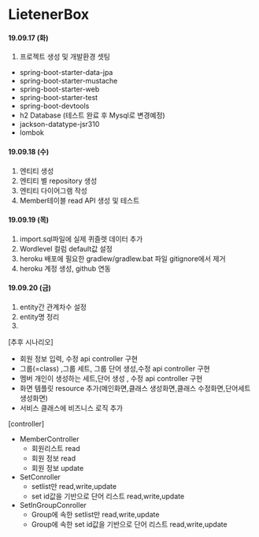 # LietenerBox
#### 19.09.17 (화)
1. 프로젝트 생성 및 개발환경 셋팅
* spring-boot-starter-data-jpa
* spring-boot-starter-mustache
* spring-boot-starter-web
* spring-boot-starter-test
* spring-boot-devtools
* h2 Database (테스트 완료 후 Mysql로 변경예정)
* jackson-datatype-jsr310
* lombok
#### 19.09.18 (수)
1. 엔티티 생성
2. 엔티티 별 repository 생성
3. 엔티티 다이어그램 작성
4. Member테이블 read API 생성 및 테스트

#### 19.09.19 (목)
1. import.sql파일에 실제 퀴즐렛 데이터 추가 
2. Wordlevel 컬럼 default값 설정
3. heroku 배포에 필요한 gradlew/gradlew.bat 파일 gitignore에서 제거
4. heroku 계정 생성, github 연동

#### 19.09.20 (금)
1. entity간 관계차수 설정
2. entity명 정리
3. 


[추후 시나리오]
* 회원 정보 입력, 수정 api controller 구현
* 그룹(=class) ,그룹 세트, 그룹 단어 생성,수정 api controller 구현
* 멤버 개인이 생성하는 세트,단어 생성 , 수정 api controller 구현
* 화면 템플릿 resource 추가(메인화면,클래스 생성화면,클래스 수정화면,단어세트 생성화면)
* 서비스 클래스에 비즈니스 로직 추가

[controller]
* MemberController 
    * 회원리스트 read
    * 회원 정보 read
    * 회원 정보 update
* SetConroller
    * setlist만 read,write,update
    * set id값을 기반으로 단어 리스트 read,write,update
* SetInGroupConroller
    * Group에 속한 setlist만 read,write,update
    * Group에 속한 set id값을 기반으로 단어 리스트 read,write,update
    
   